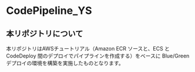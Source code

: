 # CodePipeline_YS
##  本リポジトリについて
本リポジトリはAWSチュートリアル（Amazon ECR ソースと、ECS と CodeDeploy 間のデプロイでパイプラインを作成する）をベースに
Blue/Greenデプロイの環境を構築を実施したものとなります。
